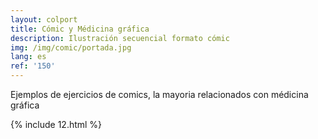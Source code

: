 ```yaml
---
layout: colport
title: Cómic y Médicina gráfica
description: Ilustración secuencial formato cómic
img: /img/comic/portada.jpg
lang: es
ref: '150'
---
```


Ejemplos de ejercicios de comics, la mayoria relacionados con médicina gráfica

{% include 12.html %}
